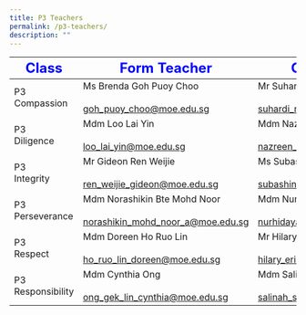 ```yaml
---
title: P3 Teachers
permalink: /p3-teachers/
description: ""
---
```

|     <strong style="color: blue; font-size: 24px;">Class</strong>|<strong style="color: blue; font-size: 24px;">Form Teacher</strong>|<strong style="color: blue; font-size: 24px;">Co-Form Teacher</strong>|
|----------------|------------------|-------------------|
| P3 Compassion     | Ms Brenda Goh Puoy Choo<br><br>goh_puoy_choo@moe.edu.sg               | Mr Suhardi Bin Marino<br><br>suhardi_marino@moe.edu.sg                     |
| P3 <br>Diligence      | Mdm Loo Lai Yin<br><br>loo_lai_yin@moe.edu.sg                         | Mdm Nazreen Bte Mohamed Noor<br> <br>nazreen_mohamed_noor@moe.edu.sg       |
| P3<br> Integrity      | Mr Gideon Ren Weijie<br><br>ren_weijie_gideon@moe.edu.sg              | Ms Subashini<br><br>subashini_k_chandra@moe.edu.sg                         |
| P3 Perseverance   | Mdm Norashikin Bte Mohd Noor<br><br>norashikin_mohd_noor_a@moe.edu.sg | Mdm Nurhidayah Bte Md Shariff<br><br>nurhidayah_mohamed_shariff@moe.edu.sg |
| P3 <br>Respect        | Mdm Doreen Ho Ruo Lin<br><br>ho_ruo_lin_doreen@moe.edu.sg             | Mr Hilary Eric Nerva<br><br>hilary_eric_nerva@moe.edu.sg                   |
| P3 Responsibility | Mdm Cynthia Ong<br><br>ong_gek_lin_cynthia@moe.edu.sg                 | Mdm Salinah Bte Sudarmo<br><br>salinah_sudarmo@moe.edu.sg                  |